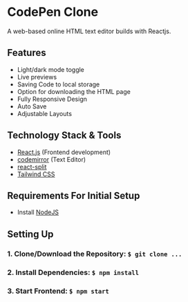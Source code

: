 
# CodePen Clone
A web-based online HTML text editor builds with Reactjs.


## Features
- Light/dark mode toggle
- Live previews
- Saving Code to local storage
- Option for downloading the HTML page
- Fully Responsive Design
- Auto Save
- Adjustable Layouts


## Technology Stack & Tools
- [React.js](https://reactjs.org/) (Frontend development)
- [codemirror](https://codemirror.net/) (Text Editor)
- [react-split](https://uiwjs.github.io/react-split/)
- [Tailwind CSS](https://tailwindcss.com/)


## Requirements For Initial Setup
- Install [NodeJS](https://nodejs.org/en/)

   
## Setting Up
### 1. Clone/Download the Repository: `$ git clone ...`

### 2. Install Dependencies: `$ npm install`

### 3. Start Frontend: `$ npm start`